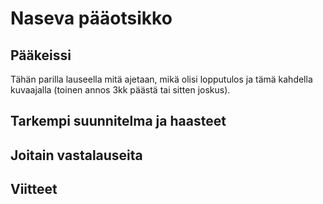 # Naseva pääotsikko

## Pääkeissi

Tähän parilla lauseella mitä ajetaan, mikä olisi lopputulos
ja tämä kahdella kuvaajalla (toinen annos 3kk päästä tai sitten joskus).

## Tarkempi suunnitelma ja haasteet

## Joitain vastalauseita

## Viitteet

